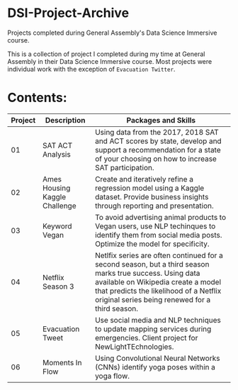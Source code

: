 # DSI-Project-Archive
Projects completed during General Assembly's Data Science Immersive course.

This is a collection of project I completed during my time at General Assembly in their Data Science Immersive course.
Most projects were individual work with the exception of `Evacuation Twitter`.

# Contents:
|Project|Description|Packages and Skills|
|-----|-----|-----|
|01|SAT ACT Analysis|Using data from the 2017, 2018 SAT and ACT scores by state, develop and support a recommendation for a state of your choosing on how to increase SAT participation.|Visualizations, Seaborn, Pandas|
|02|Ames Housing Kaggle Challenge|Create and iteratively refine a regression model using a Kaggle dataset. Provide business insights through reporting and presentation.|Linear Regression|
|03|Keyword Vegan|To avoid advertising animal products to Vegan users, use NLP techinques to identify them from social media posts. Optimize the model for specificity.| Natrual Lanugage Processing (NLP)|
|04|Netflix Season 3|Netlfix series are often continued for a second season, but a third season marks true success. Using data available on Wikipedia create a model that predicts the likelihood of a Netflix original series being renewed for a third season.|Classification Models, Logistic Regression|
|05|Evacuation Tweet|Use social media and NLP techniques to update mapping services during emergencies. Client project for NewLightTEchnologies.|APIs|
|06|Moments In Flow|Using Convolutional Neural Networks (CNNs) identify yoga poses within a yoga flow.|CNN|
